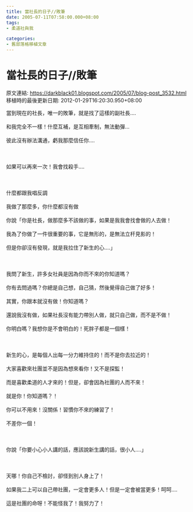 ```yaml
---
title: 當社長的日子//敗筆
date: 2005-07-11T07:58:00.000+08:00
tags: 
- 柔道社與我

categories:
- 舊部落格移植文章
---
```


# 當社長的日子//敗筆

原文連結: https://darkblack01.blogspot.com/2005/07/blog-post_3532.html
移植時的最後更新日期: 2012-01-29T16:20:30.950+08:00

當到現在的社長，唯一的敗筆，就是找了這樣的副社長....<br /><br />和我完全不一樣！什麼互補，是互相牽制，無法動彈...<br /><br />彼此沒有辦法溝通，虧我那麼信任你....<br /><br />                                                                                <br /><br />如果可以再來一次！我會找殺手....<br /><br />                                                                                <br /><br />什麼都跟我唱反調<br /><br />我做了那麼多，你什麼都沒有做<br /><br />你說「你是社長，做那麼多不該做的事，如果是我我會找會做的人去做！<br /><br />      我為了你做了一件很重要的事，它是無形的，是無法立杆見影的！<br /><br />      但是你卻沒有發現，就是我拉住了新生的心....」<br /><br />                                                                                <br /><br />我問了新生，許多女社員是因為你而不來的你知道嗎？<br /><br />你有去問過嗎？你總是自己想，自己猜，然後覺得自己做了好多！<br /><br />其實，你跟本就沒有做！你知道嗎？<br /><br />還說我沒有做，如果社長沒有能力帶別人做，就只自己做，而不是不做！<br /><br />你明白嗎？我想你是不會明白的！死胖子都是一個樣！<br /><br />                                                                                <br /><br />新生的心，是每個人出每一分力維持住的！而不是你去拉近的！<br /><br />大家喜歡來社團並不是因為想來看你！又不是探監！<br /><br />而是喜歡柔道的人才來的！但是，卻會因為社團的人而不來！<br /><br />就是你！你知道嗎？！<br /><br />你可以不用來！沒關係！習慣你不來的練習了！<br /><br />不差你一個！<br /><br />                                                                                <br /><br />你說「你要小心小人講的話，應該說新生講的話，很小人....」<br /><br />                                                                                <br /><br />天哪！你自己不檢討，卻怪到別人身上了！<br /><br />如果我二上可以自己帶社團，一定會更多人！但是一定會被當更多！呵呵....<br /><br />這是社團的命呀！不能怪我了！我努力了！<br /><br />    
